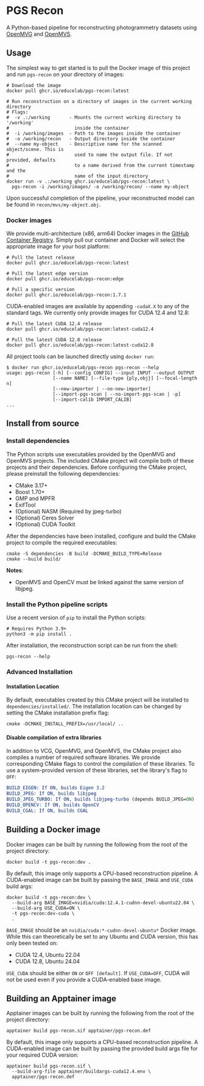 # PGS Recon
A Python-based pipeline for reconstructing photogrammetry datasets using 
[OpenMVG](https://github.com/openMVG/openMVG) and 
[OpenMVS](https://github.com/cdcseacave/openMVS).

## Usage
The simplest way to get started is to pull the Docker image of this project and 
run `pgs-recon` on your directory of images:

```shell
# Download the image
docker pull ghcr.io/educelab/pgs-recon:latest

# Run reconstruction on a directory of images in the current working directory
# Flags:
#  -v .:/working       - Mounts the current working directory to '/working' 
#                        inside the container
#  -i /working/images  - Path to the images inside the container
#  -o /working/recon   - Output directory inside the container
#  --name my-object    - Descriptive name for the scanned object/scene. This is 
#                        used to name the output file. If not provided, defaults
#                        to a name derived from the current timestamp and the 
#                        name of the input directory
docker run -v .:/working ghcr.io/educelab/pgs-recon:latest \
  pgs-recon -i /working/images/ -o /working/recon/ --name my-object
```

Upon successful completion of the pipeline, your reconstructed model can be 
found in `recon/mvs/my-object.obj`.

### Docker images
We provide multi-architecture (x86, arm64) Docker images in the 
[GitHub Container Registry](https://github.com/educelab/pgs-recon/pkgs/container/pgs-recon).
Simply pull our container and Docker will select the appropriate image for your
host platform:
```shell
# Pull the latest release
docker pull ghcr.io/educelab/pgs-recon:latest

# Pull the latest edge version
docker pull ghcr.io/educelab/pgs-recon:edge

# Pull a specific version
docker pull ghcr.io/educelab/pgs-recon:1.7.1
```

CUDA-enabled images are available by appending `-cudaX.X` to any of the standard
tags. We currently only provide images for CUDA 12.4 and 12.8:
```shell
# Pull the latest CUDA 12.4 release
docker pull ghcr.io/educelab/pgs-recon:latest-cuda12.4

# Pull the latest CUDA 12.8 release
docker pull ghcr.io/educelab/pgs-recon:latest-cuda12.8
```

All project tools can be launched directly using `docker run`:
```shell
$ docker run ghcr.io/educelab/pgs-recon pgs-recon --help
usage: pgs-recon [-h] [--config CONFIG] --input INPUT --output OUTPUT
                 [--name NAME] [--file-type {ply,obj}] [--focal-length n]
                 [--new-importer | --no-new-importer]
                 [--import-pgs-scan | --no-import-pgs-scan | -p]
                 [--import-calib IMPORT_CALIB]
...
```

## Install from source
### Install dependencies
The Python scripts use executables provided by the OpenMVG and OpenMVS projects. 
The included CMake project will compile both of these projects and their 
dependencies. Before configuring the CMake project, please preinstall the 
following dependencies:
* CMake 3.17+
* Boost 1.70+
* GMP and MPFR
* ExifTool
* (Optional) NASM (Required by jpeg-turbo)
* (Optional) Ceres Solver
* (Optional) CUDA Toolkit

After the dependencies have been installed, configure and build the CMake 
project to compile the required executables:
```shell
cmake -S dependencies -B build -DCMAKE_BUILD_TYPE=Release
cmake --build build/
```

**Notes**:
* OpenMVS and OpenCV must be linked against the same version of libjpeg.

### Install the Python pipeline scripts
Use a recent version of `pip` to install the Python scripts:
```shell
# Requires Python 3.9+
python3 -m pip install .
```

After installation, the reconstruction script can be run from the shell:
```shell
pgs-recon --help
```

### Advanced Installation
#### Installation Location
By default, executables created by this CMake project will be installed to 
`dependencies/installed/`. The installation location can be changed by setting 
the CMake installation prefix flag:
```shell
cmake -DCMAKE_INSTALL_PREFIX=/usr/local/ ..
```

#### Disable compilation of extra libraries
In addition to VCG, OpenMVG, and OpenMVS, the CMake project also compiles a 
number of required software libraries. We provide corresponding CMake flags to 
control the compilation of these libraries. To use a system-provided version of 
these libraries, set the library's flag to `OFF`:

```cmake
BUILD_EIGEN: If ON, builds Eigen 3.2
BUILD_JPEG: If ON, builds libjpeg
BUILD_JPEG_TURBO: If ON, builds libjpeg-turbo (depends BUILD_JPEG=ON)
BUILD_OPENCV: If ON, builds OpenCV
BUILD_CGAL: If ON, builds CGAL
```

## Building a Docker image
Docker images can be built by running the following from the root of the 
project directory:
```shell
docker build -t pgs-recon:dev .
```

By default, this image only supports a CPU-based reconstruction pipeline. 
A CUDA-enabled image can be built by passing the `BASE_IMAGE` and `USE_CUDA`
build args:
```shell
docker build -t pgs-recon:dev \
  --build-arg BASE_IMAGE=nvidia/cuda:12.4.1-cudnn-devel-ubuntu22.04 \
  --build-arg USE_CUDA=ON \
  -t pgs-recon:dev-cuda \
  .
```

`BASE_IMAGE` should be an `nvidia/cuda:*-cudnn-devel-ubuntu*` Docker image. 
While this can theoretically be set to any Ubuntu and CUDA version, this has 
only been tested on:
 - CUDA 12.4, Ubuntu 22.04 
 - CUDA 12.8, Ubuntu 24.04

`USE_CUDA` should be either `ON` or `OFF [default]`. If `USE_CUDA=OFF`, CUDA 
will not be used even if you provide a CUDA-enabled base image.

## Building an Apptainer image
Apptainer images can be built by running the following from the root of the 
project directory:
```shell
apptainer build pgs-recon.sif apptainer/pgs-recon.def
```

By default, this image only supports a CPU-based reconstruction pipeline. 
A CUDA-enabled image can be built by passing the provided build args file for
your required CUDA version:
```shell
apptainer build pgs-recon.sif \
  --build-arg-file apptainer/buildargs-cuda12.4.env \
  apptainer/pgs-recon.def
```